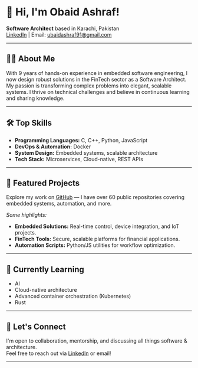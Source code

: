 # 👋 Hi, I'm Obaid Ashraf!

**Software Architect** based in Karachi, Pakistan  
[LinkedIn](https://www.linkedin.com/in/obaidashraf91/) | Email: ubaidashraf91@gmail.com

---

## 👨‍💻 About Me

With 9 years of hands-on experience in embedded software engineering, I now design robust solutions in the FinTech sector as a Software Architect. My passion is transforming complex problems into elegant, scalable systems. I thrive on technical challenges and believe in continuous learning and sharing knowledge.

---

## 🛠️ Top Skills

- **Programming Languages:** C, C++, Python, JavaScript
- **DevOps & Automation:** Docker
- **System Design:** Embedded systems, scalable architecture
- **Tech Stack:** Microservices, Cloud-native, REST APIs

---

## 🚀 Featured Projects

Explore my work on [GitHub](https://github.com/ObaidAshraf?tab=repositories) — I have over 60 public repositories covering embedded systems, automation, and more.

_Some highlights:_
- **Embedded Solutions:** Real-time control, device integration, and IoT projects.
- **FinTech Tools:** Secure, scalable platforms for financial applications.
- **Automation Scripts:** Python/JS utilities for workflow optimization.

---

## 🌱 Currently Learning

- AI
- Cloud-native architecture
- Advanced container orchestration (Kubernetes)
- Rust

---

## 🤝 Let's Connect

I'm open to collaboration, mentorship, and discussing all things software & architecture.  
Feel free to reach out via [LinkedIn](https://www.linkedin.com/in/obaidashraf91/) or email!

---
